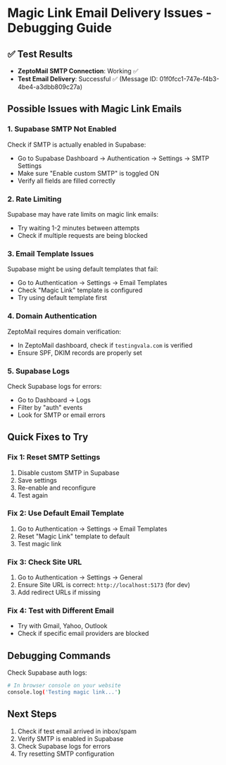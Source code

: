 # Magic Link Email Delivery Issues - Debugging Guide

## ✅ Test Results
- **ZeptoMail SMTP Connection**: Working ✅
- **Test Email Delivery**: Successful ✅ (Message ID: 01f0fcc1-747e-f4b3-4be4-a3dbb809c27a)

## Possible Issues with Magic Link Emails

### 1. **Supabase SMTP Not Enabled**
Check if SMTP is actually enabled in Supabase:
- Go to Supabase Dashboard → Authentication → Settings → SMTP Settings
- Make sure "Enable custom SMTP" is toggled ON
- Verify all fields are filled correctly

### 2. **Rate Limiting**
Supabase may have rate limits on magic link emails:
- Try waiting 1-2 minutes between attempts
- Check if multiple requests are being blocked

### 3. **Email Template Issues**
Supabase might be using default templates that fail:
- Go to Authentication → Settings → Email Templates
- Check "Magic Link" template is configured
- Try using default template first

### 4. **Domain Authentication**
ZeptoMail requires domain verification:
- In ZeptoMail dashboard, check if `testingvala.com` is verified
- Ensure SPF, DKIM records are properly set

### 5. **Supabase Logs**
Check Supabase logs for errors:
- Go to Dashboard → Logs
- Filter by "auth" events
- Look for SMTP or email errors

## Quick Fixes to Try

### Fix 1: Reset SMTP Settings
1. Disable custom SMTP in Supabase
2. Save settings
3. Re-enable and reconfigure
4. Test again

### Fix 2: Use Default Email Template
1. Go to Authentication → Settings → Email Templates
2. Reset "Magic Link" template to default
3. Test magic link

### Fix 3: Check Site URL
1. Go to Authentication → Settings → General
2. Ensure Site URL is correct: `http://localhost:5173` (for dev)
3. Add redirect URLs if missing

### Fix 4: Test with Different Email
- Try with Gmail, Yahoo, Outlook
- Check if specific email providers are blocked

## Debugging Commands

Check Supabase auth logs:
```bash
# In browser console on your website
console.log('Testing magic link...')
```

## Next Steps
1. Check if test email arrived in inbox/spam
2. Verify SMTP is enabled in Supabase
3. Check Supabase logs for errors
4. Try resetting SMTP configuration